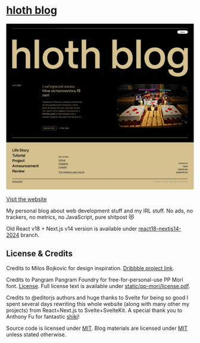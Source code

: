 # [hloth blog](https://blog.hloth.dev)

[![Screenshot](./screenshot.webp)](https://blog.hloth.dev)

[Visit the website](https://blog.hloth.dev)

My personal blog about web development stuff and my IRL stuff. No ads, no trackers, no metrics, no JavaScript, pure shitpost 😻

Old React v18 + Next.js v14 version is available under [react18-nextjs14-2024](https://github.com/VityaSchel/blog.hloth.dev/tree/react18-nextjs14-2024) branch.

## License & Credits

Credits to Milos Bojkovic for design inspiration. [Dribbble project link](https://dribbble.com/shots/21592801-Blog-post-exploration).

Credits to Pangram Pangram Foundry for free-for-personal-use PP Mori font. [License](https://pangrampangram.com/pages/faq#font-licensing). Full license text is available under [static/pp-mori/license.pdf](./static/pp-mori/license.pdf).

Credits to @editorjs authors and huge thanks to Svelte for being so good I spent several days rewriting this whole website (along with many other my projects) from React+Next.js to Svelte+SvelteKit. A special thank you to Anthony Fu for fantastic [shiki](https://github.com/shikijs/shiki)!

Source code is licensed under [MIT](./LICENSE). Blog materials are licensed under [MIT](./LICENSE) unless stated otherwise.
